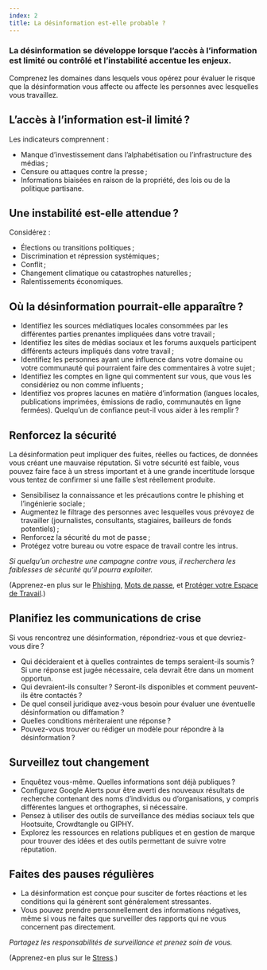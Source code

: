 ```yaml
---
index: 2
title: La désinformation est-elle probable ?
---
```

### La désinformation se développe lorsque **l’accès à l’information est limité ou contrôlé** et **l’instabilité accentue les enjeux**.

Comprenez les domaines dans lesquels vous opérez pour évaluer le risque que la désinformation vous affecte ou affecte les personnes avec lesquelles vous travaillez.

## L’accès à l’information est-il limité ?

Les indicateurs comprennent :

* Manque d’investissement dans l’alphabétisation ou l’infrastructure des médias ;
* Censure ou attaques contre la presse ;
* Informations biaisées en raison de la propriété, des lois ou de la politique partisane.

## Une instabilité est-elle attendue ?

Considérez :

* Élections ou transitions politiques ;
* Discrimination et répression systémiques ;
* Conflit ;
* Changement climatique ou catastrophes naturelles ;
* Ralentissements économiques.

## Où la désinformation pourrait-elle apparaître ?

* Identifiez les sources médiatiques locales consommées par les différentes parties prenantes impliquées dans votre travail ;
* Identifiez les sites de médias sociaux et les forums auxquels participent différents acteurs impliqués dans votre travail ;
* Identifiez les personnes ayant une influence dans votre domaine ou votre communauté qui pourraient faire des commentaires à votre sujet ;
* Identifiez les comptes en ligne qui commentent sur vous, que vous les considériez ou non comme influents ;
* Identifiez vos propres lacunes en matière d’information (langues locales, publications imprimées, émissions de radio, communautés en ligne fermées). Quelqu’un de confiance peut-il vous aider à les remplir ?

## Renforcez la sécurité

La désinformation peut impliquer des fuites, réelles ou factices, de données vous créant une mauvaise réputation. Si votre sécurité est faible, vous pouvez faire face à un stress important et à une grande incertitude lorsque vous tentez de confirmer si une faille s’est réellement produite.

* Sensibilisez la connaissance et les précautions contre le phishing et l’ingénierie sociale ;
* Augmentez le filtrage des personnes avec lesquelles vous prévoyez de travailler (journalistes, consultants, stagiaires, bailleurs de fonds potentiels) ;
* Renforcez la sécurité du mot de passe ;
* Protégez votre bureau ou votre espace de travail contre les intrus.

*Si quelqu’un orchestre une campagne contre vous, il recherchera les faiblesses de sécurité qu’il pourra exploiter.*

(Apprenez-en plus sur le [Phishing](umbrella://communications/phishing/beginner), [Mots de passe](umbrella://information/passwords), et [Protéger votre Espace de Travail](umbrella://information/protect-your-workspace).) 

## Planifiez les communications de crise

Si vous rencontrez une désinformation, répondriez-vous et que devriez-vous dire ?

* Qui décideraient et à quelles contraintes de temps seraient-ils soumis ? Si une réponse est jugée nécessaire, cela devrait être dans un moment opportun.
* Qui devraient-ils consulter ? Seront-ils disponibles et comment peuvent-ils être contactés ?
* De quel conseil juridique avez-vous besoin pour évaluer une éventuelle désinformation ou diffamation ?
* Quelles conditions mériteraient une réponse ?
* Pouvez-vous trouver ou rédiger un modèle pour répondre à la désinformation ?

## Surveillez tout changement

* Enquêtez vous-même. Quelles informations sont déjà publiques ?
* Configurez Google Alerts pour être averti des nouveaux résultats de recherche contenant des noms d’individus ou d’organisations, y compris différentes langues et orthographes, si nécessaire.
* Pensez à utiliser des outils de surveillance des médias sociaux tels que Hootsuite, Crowdtangle ou GIPHY.
* Explorez les ressources en relations publiques et en gestion de marque pour trouver des idées et des outils permettant de suivre votre réputation.

## Faites des pauses régulières

* La désinformation est conçue pour susciter de fortes réactions et les conditions qui la génèrent sont généralement stressantes.
* Vous pouvez prendre personnellement des informations négatives, même si vous ne faites que surveiller des rapports qui ne vous concernent pas directement.

*Partagez les responsabilités de surveillance et prenez soin de vous.*

(Apprenez-en plus sur le [Stress](umbrella://stress/stress/beginner).)